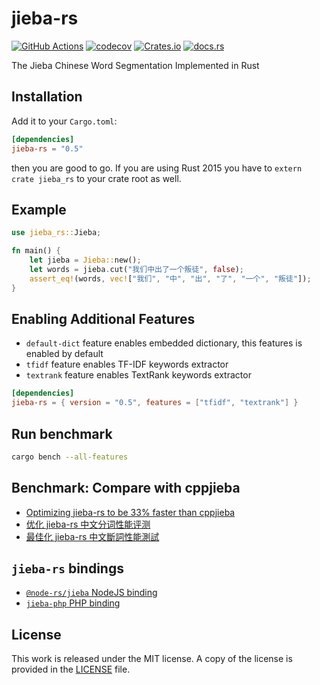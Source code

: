 # jieba-rs

[![GitHub Actions](https://github.com/messense/jieba-rs/workflows/CI/badge.svg)](https://github.com/messense/jieba-rs/actions?query=workflow%3ACI)
[![codecov](https://codecov.io/gh/messense/jieba-rs/branch/master/graph/badge.svg)](https://codecov.io/gh/messense/jieba-rs)
[![Crates.io](https://img.shields.io/crates/v/jieba-rs.svg)](https://crates.io/crates/jieba-rs)
[![docs.rs](https://docs.rs/jieba-rs/badge.svg)](https://docs.rs/jieba-rs/)

The Jieba Chinese Word Segmentation Implemented in Rust

## Installation

Add it to your ``Cargo.toml``:

```toml
[dependencies]
jieba-rs = "0.5"
```

then you are good to go. If you are using Rust 2015 you have to ``extern crate jieba_rs`` to your crate root as well. 

## Example

```rust
use jieba_rs::Jieba;

fn main() {
    let jieba = Jieba::new();
    let words = jieba.cut("我们中出了一个叛徒", false);
    assert_eq!(words, vec!["我们", "中", "出", "了", "一个", "叛徒"]);
}
```

## Enabling Additional Features

* `default-dict` feature enables embedded dictionary, this features is enabled by default
* `tfidf` feature enables TF-IDF keywords extractor
* `textrank` feature enables TextRank keywords extractor

```toml
[dependencies]
jieba-rs = { version = "0.5", features = ["tfidf", "textrank"] }
```

## Run benchmark

```bash
cargo bench --all-features
```

## Benchmark: Compare with cppjieba 

* [Optimizing jieba-rs to be 33% faster than cppjieba](https://blog.paulme.ng/posts/2019-06-30-optimizing-jieba-rs-to-be-33percents-faster-than-cppjieba.html)
* [优化 jieba-rs 中文分词性能评测](https://blog.paulme.ng/posts/2019-07-01-%E4%BC%98%E5%8C%96-jieba-rs-%E4%B8%AD%E6%96%87%E5%88%86%E8%AF%8D-%E6%80%A7%E8%83%BD%E8%AF%84%E6%B5%8B%EF%BC%88%E5%BF%AB%E4%BA%8E-cppjieba-33percent%29.html)
* [最佳化 jieba-rs 中文斷詞性能測試](https://blog.paulme.ng/posts/2019-07-01-%E6%9C%80%E4%BD%B3%E5%8C%96jieba-rs%E4%B8%AD%E6%96%87%E6%96%B7%E8%A9%9E%E6%80%A7%E8%83%BD%E6%B8%AC%E8%A9%A6%28%E5%BF%AB%E4%BA%8Ecppjieba-33%25%29.html)

## `jieba-rs` bindings

* [`@node-rs/jieba` NodeJS binding](https://github.com/napi-rs/node-rs/tree/master/packages/jieba)
* [`jieba-php` PHP binding](https://github.com/binaryoung/jieba-php)

## License

This work is released under the MIT license. A copy of the license is provided in the [LICENSE](./LICENSE) file.

